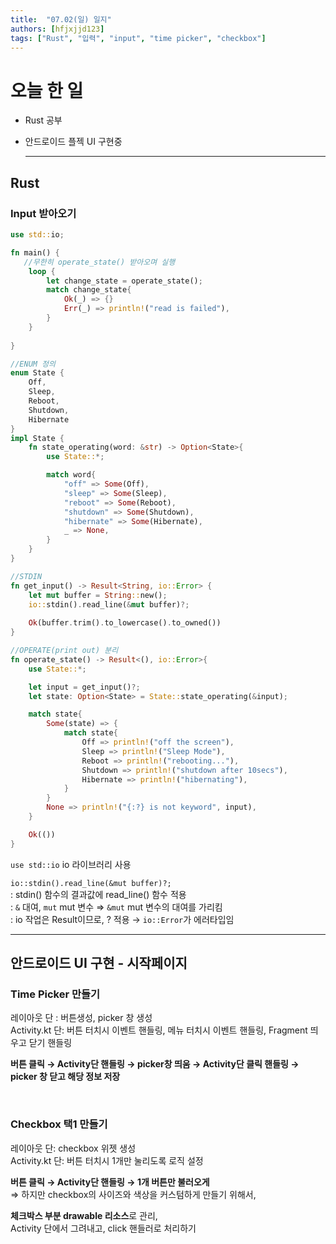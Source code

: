```yaml
---
title:  "07.02(일) 일지"
authors: [hfjxjjd123]
tags: ["Rust", "입력", "input", "time picker", "checkbox"]
---
```


# 오늘 한 일
- Rust 공부
- 안드로이드 플젝 UI 구현중

  ---

## Rust
### Input 받아오기

```rust
use std::io;

fn main() {
   //무한히 operate_state() 받아오며 실행
    loop {
        let change_state = operate_state();
        match change_state{
            Ok(_) => {}
            Err(_) => println!("read is failed"),
        }   
    }
    
}

//ENUM 정의
enum State {
    Off,
    Sleep,
    Reboot,
    Shutdown,
    Hibernate
}
impl State {
    fn state_operating(word: &str) -> Option<State>{
        use State::*;

        match word{
            "off" => Some(Off),
            "sleep" => Some(Sleep),
            "reboot" => Some(Reboot),
            "shutdown" => Some(Shutdown),
            "hibernate" => Some(Hibernate),
            _ => None,
        }
    }
}

//STDIN
fn get_input() -> Result<String, io::Error> {
    let mut buffer = String::new();
    io::stdin().read_line(&mut buffer)?;
    
    Ok(buffer.trim().to_lowercase().to_owned())
}

//OPERATE(print out) 분리
fn operate_state() -> Result<(), io::Error>{
    use State::*;

    let input = get_input()?;
    let state: Option<State> = State::state_operating(&input);

    match state{
        Some(state) => {
            match state{
                Off => println!("off the screen"),
                Sleep => println!("Sleep Mode"),
                Reboot => println!("rebooting..."),
                Shutdown => println!("shutdown after 10secs"),
                Hibernate => println!("hibernating"),
            }
        }
        None => println!("{:?} is not keyword", input),
    }

    Ok(())
}
```

`use std::io`  io 라이브러리 사용

`io::stdin().read_line(&mut buffer)?;`  
: stdin() 함수의 결과값에 read_line() 함수 적용  
: `&` 대여, `mut` mut 변수 ⇒ `&mut` mut 변수의 대여를 가리킴  
: io 작업은 Result이므로, ? 적용 → `io::Error`가 에러타입임


---

## 안드로이드 UI 구현 - 시작페이지

### Time Picker 만들기

레이아웃 단 : 버튼생성, picker 창 생성  
Activity.kt 단: 버튼 터치시 이벤트 핸들링, 메뉴 터치시 이벤트 핸들링, Fragment 띄우고 닫기 핸들링

**버튼 클릭 → Activity단 핸들링 → picker창 띄움 → Activity단 클릭 핸들링 → picker 창 닫고 해당 정보 저장**

<br/>

### Checkbox 택1 만들기

레이아웃 단: checkbox 위젯 생성  
Activity.kt 단: 버튼 터치시 1개만 눌리도록 로직 설정

**버튼 클릭 → Activity단 핸들링 → 1개 버튼만 불러오게**   
⇒ 하지만 checkbox의 사이즈와 색상을 커스텀하게 만들기 위해서,

**체크박스 부분 drawable 리소스**로 관리,  
Activity 단에서 그려내고, click 핸들러로 처리하기
